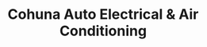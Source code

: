 ---
title: "Cohuna Auto Electrical & Air Conditioning"
url: /cohuna/cohuna-auto-electrical-and-air-conditioning/
shop: car repair
---